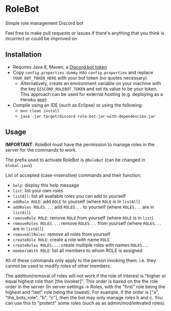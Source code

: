 # RoleBot
Simple role management Discord bot

Feel free to make pull requests or issues if there's anything that you think is incorrect or could be improved on

## Installation
- Requires Java 8, Maven, a [Discord bot token](https://github.com/reactiflux/discord-irc/wiki/Creating-a-discord-bot-&-getting-a-token)
- Copy `config.properties.dummy` into `config.properties` and replace `YOUR_BOT_TOKEN_HERE` with your bot token (no quotes necessary)
	- Alternatively, create an environment variable on your machine with the key `DISCORD_ROLEBOT_TOKEN` and set its value to be your token. This approach can be used for external hosting (e.g. deploying as a Heroku app)
- Compile using an IDE (such as Eclipse) or using the following:
	- `mvn clean install`
	- `java -jar target/discord-role-bot-jar-with-dependencies.jar`

## Usage
**IMPORTANT**: RoleBot must have the permission to manage roles in the server for the commands to work.

The prefix used to activate RoleBot is `@RoleBot` (can be changed in `Global.java`)

List of accepted (case-insenstive) commands and their function:
- `help`: display this help message
- `list`: list your own roles
- `listAll`: list all available roles you can add to yourself
- `addRole ROLE`: add `ROLE` to yourself (where `ROLE` is in `listAll`)
- `addRoles ROLES...`: add `ROLES...` to yourself (where `ROLES...` are in `listAll`)
- `removeRole ROLE`: remove `ROLE` from yourself (where `ROLE` is in `list`)
- `removeRoles ROLES...`: remove `ROLES...` from yourself (where `ROLES...` are in `listAll`)
- `removeAllRoles`: remove all roles from yourself
- `createRole ROLE`: create a role with name `ROLE`
- `createRoles ROLES...`: create multiple roles with names `ROLES...`
- `membersWith ROLE`: list all members to whom ROLE is assigned

All of these commands only apply to the person invoking them. i.e. they cannot be used to modify roles of other members.

The addition/removal of roles will not work if the role of interest is "higher or equal highest role than [the invoker]". This order is based on the the role order in the server (In server settings -> Roles, with the "first" role being the highest and "last" role being the lowest). For example, if the order is ["a", "the\_bots\_role", "b", "c"], then the bot may only manage roles b and c. You can use this to "protect" some roles (such as as admin/mod/elevated roles). 
